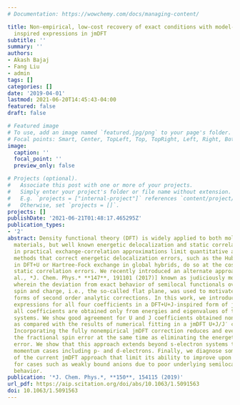 ```yaml
---
# Documentation: https://wowchemy.com/docs/managing-content/

title: Non-empirical, low-cost recovery of exact conditions with model-Hamiltonian
  inspired expressions in jmDFT
subtitle: ''
summary: ''
authors:
- Akash Bajaj
- Fang Liu
- admin
tags: []
categories: []
date: '2019-04-01'
lastmod: 2021-06-20T14:45:43-04:00
featured: false
draft: false

# Featured image
# To use, add an image named `featured.jpg/png` to your page's folder.
# Focal points: Smart, Center, TopLeft, Top, TopRight, Left, Right, BottomLeft, Bottom, BottomRight.
image:
  caption: ''
  focal_point: ''
  preview_only: false

# Projects (optional).
#   Associate this post with one or more of your projects.
#   Simply enter your project's folder or file name without extension.
#   E.g. `projects = ["internal-project"]` references `content/project/deep-learning/index.md`.
#   Otherwise, set `projects = []`.
projects: []
publishDate: '2021-06-21T01:48:17.465295Z'
publication_types:
- '2'
abstract: Density functional theory (DFT) is widely applied to both molecules and
  materials, but well known energetic delocalization and static correlation errors
  in practical exchange-correlation approximations limit quantitative accuracy. Common
  methods that correct energetic delocalization errors, such as the Hubbard U correction
  in DFT+U or Hartree-Fock exchange in global hybrids, do so at the cost of worsening
  static correlation errors. We recently introduced an alternate approach [Bajaj et
  al., *J. Chem. Phys.* **147**, 191101 (2017)] known as judiciously modified DFT (jmDFT),
  wherein the deviation from exact behavior of semilocal functionals over both fractional
  spin and charge, i.e., the so-called flat plane, was used to motivate functional
  forms of second order analytic corrections. In this work, we introduce fully nonempirical
  expressions for all four coefficients in a DFT+U+J-inspired form of jmDFT, where
  all coefficients are obtained only from energies and eigenvalues of the integer-electron
  systems. We show good agreement for U and J coefficients obtained nonempirically
  as compared with the results of numerical fitting in a jmDFT U+J/J′ correction.
  Incorporating the fully nonempirical jmDFT correction reduces and even eliminates
  the fractional spin error at the same time as eliminating the energetic delocalization
  error. We show that this approach extends beyond s-electron systems to higher angular
  momentum cases including p- and d-electrons. Finally, we diagnose some shortcomings
  of the current jmDFT approach that limit its ability to improve upon DFT results
  for cases such as weakly bound anions due to poor underlying semilocal functional
  behavior.
publication: '*J. Chem. Phys.*, **150**, 154115 (2019)'
url_pdf: https://aip.scitation.org/doi/abs/10.1063/1.5091563
doi: 10.1063/1.5091563
---
```

